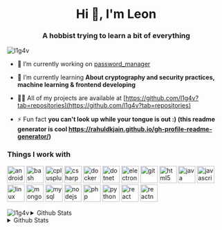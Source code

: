 <h1 align="center">Hi 👋, I'm Leon</h1>
<h3 align="center">A hobbist trying to learn a bit of everything</h3>

<p align="left"> <img src="https://komarev.com/ghpvc/?username=l1g4v" alt="l1g4v" /> </p>

- 🔭 I’m currently working on [password_manager](https://github.com/l1g4v/password_manager)

- 🌱 I’m currently learning **About cryptography and security practices, machine learning & frontend developing**

- 👨‍💻 All of my projects are available at [https://github.com/l1g4v?tab=repositories](https://github.com/l1g4v?tab=repositories)

- ⚡ Fun fact **you can't look up while your tongue is out :) (this readme generator is cool https://rahuldkjain.github.io/gh-profile-readme-generator/)**

<h3>Things I work with</h3>
<p align="left"><img src="https://devicons.github.io/devicon/devicon.git/icons/android/android-original-wordmark.svg" alt="android" width="40" height="40"/> <img src="https://www.vectorlogo.zone/logos/gnu_bash/gnu_bash-icon.svg" alt="bash" width="40" height="40"/> <img src="https://devicons.github.io/devicon/devicon.git/icons/cplusplus/cplusplus-original.svg" alt="cplusplus" width="40" height="40"/> <img src="https://devicons.github.io/devicon/devicon.git/icons/csharp/csharp-original.svg" alt="csharp" width="40" height="40"/> <img src="https://devicons.github.io/devicon/devicon.git/icons/docker/docker-original-wordmark.svg" alt="docker" width="40" height="40"/> <img src="https://devicons.github.io/devicon/devicon.git/icons/dot-net/dot-net-original-wordmark.svg" alt="dotnet" width="40" height="40"/> <img src="https://devicons.github.io/devicon/devicon.git/icons/electron/electron-original.svg" alt="electron" width="40" height="40"/> <img src="https://www.vectorlogo.zone/logos/git-scm/git-scm-icon.svg" alt="git" width="40" height="40"/> <img src="https://devicons.github.io/devicon/devicon.git/icons/html5/html5-original-wordmark.svg" alt="html5" width="40" height="40"/> <img src="https://devicons.github.io/devicon/devicon.git/icons/java/java-original-wordmark.svg" alt="java" width="40" height="40"/> <img src="https://devicons.github.io/devicon/devicon.git/icons/javascript/javascript-original.svg" alt="javascript" width="40" height="40"/> <img src="https://devicons.github.io/devicon/devicon.git/icons/linux/linux-original.svg" alt="linux" width="40" height="40"/> <img src="https://devicons.github.io/devicon/devicon.git/icons/mongodb/mongodb-original-wordmark.svg" alt="mongodb" width="40" height="40"/> <img src="https://devicons.github.io/devicon/devicon.git/icons/mysql/mysql-original-wordmark.svg" alt="mysql" width="40" height="40"/> <img src="https://devicons.github.io/devicon/devicon.git/icons/nodejs/nodejs-original-wordmark.svg" alt="nodejs" width="40" height="40"/> <img src="https://devicons.github.io/devicon/devicon.git/icons/php/php-original.svg" alt="php" width="40" height="40"/> <img src="https://devicons.github.io/devicon/devicon.git/icons/python/python-original.svg" alt="python" width="40" height="40"/> <img src="https://devicons.github.io/devicon/devicon.git/icons/react/react-original-wordmark.svg" alt="react" width="40" height="40"/> <img src="https://reactnative.dev/img/header_logo.svg" alt="reactnative" width="40" height="40"/></p><p><img align="left" src="https://github-readme-stats.vercel.app/api/top-langs/?username=l1g4v&layout=compact&hide=html" alt="l1g4v" /></p>
<details>
  <summary>Github Stats</summary>
  <p>&nbsp;<img align="center" src="https://github-readme-stats.vercel.app/api?username=l1g4v&show_icons=true" alt="l1g4v" /></p>
</details>
<details>
  <summary>Github Stats</summary>
  <!--START_SECTION:waka-->
  <!--END_SECTION:waka-->
</details>
